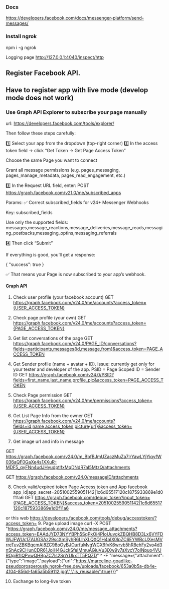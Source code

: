 ### Docs
https://developers.facebook.com/docs/messenger-platform/send-messages/
### Install ngrok
npm i -g ngrok

Logging page
http://127.0.0.1:4040/inspect/http

## Register Facebook API.

## Have to register app with live mode (develop mode does not work)
### Use Graph API Explorer to subscribe your page manually

url: https://developers.facebook.com/tools/explorer/

Then follow these steps carefully:

1️⃣ Select your app from the dropdown (top-right corner)
2️⃣ In the access token field → click “Get Token → Get Page Access Token”

Choose the same Page you want to connect

Grant all message permissions (e.g. pages_messaging, pages_manage_metadata, pages_read_engagement, etc.)

3️⃣ In the Request URL field, enter:
POST https://graph.facebook.com/v21.0/me/subscribed_apps

Params:
✅ Correct subscribed_fields for v24+ Messenger Webhooks

Key: subscribed_fields

Use only the supported fields:
messages,message_reactions,message_deliveries,message_reads,messaging_postbacks,messaging_optins,messaging_referrals


4️⃣ Then click “Submit”

If everything is good, you’ll get a response:

{
  "success": true
}


✅ That means your Page is now subscribed to your app’s webhook.


#### Graph API
1. Check user profile (your facebook account)
GET https://graph.facebook.com/v24.0/me/accounts?access_token={USER_ACCESS_TOKEN}

2. Check page profile (your own)
GET https://graph.facebook.com/v24.0/me/accounts?access_token={PAGE_ACCESS_TOKEN}

3. Get list conversations of the page
GET https://graph.facebook.com/v24.0/PAGE_ID/conversations?fields=participants,messages{id,message,from}&access_token=PAGE_ACCESS_TOKEN

4. Get Sender profile (name + avatar + ID). Issue: currently get only for your tester and developer of the app.
PSID = Page Scoped ID = Sender ID
GET https://graph.facebook.com/v24.0/PSID?fields=first_name,last_name,profile_pic&access_token=PAGE_ACCESS_TOKEN

5. Check Page permission
GET https://graph.facebook.com/v24.0/me/permissions?access_token={USER_ACCESS_TOKEN}

6. Get List Page Info from the owner
GET https://graph.facebook.com/v24.0/me/accounts?fields=id,name,access_token,picture{url}&access_token={USER_ACCESS_TOKEN}

7. Get image url and info in message

GET https://graph.facebook.com/v24.0/m_BbfBJmUZaczMuZa7lrYawLYjYiqyfW036aQF0GaXe4s1XXuR-MDF5_qyFNn4udJHyudptlfxMqDNdR7aI5MtzQ/attachments

GET https://graph.facebook.com/v24.0/messageID/attachments


8. Check valid/expired token Page Access token and App facebook 
app_id|app_secret=2051002559051142|1c6d65517120c1875933869e1d0f11a6
GET https://graph.facebook.com/debug_token?input_token={PAGE_ACCESS_TOKEN}&access_token=2051002559051142|1c6d65517120c1875933869e1d0f11a6

or this web
https://developers.facebook.com/tools/debug/accesstoken/?access_token=
9. Page upload image
curl -X POST "https://graph.facebook.com/v24.0/me/message_attachments?access_token=EAAdJYD73NYYBPh5SqPkOi4PIoUuvgkZBQHB8D3Lx6VYFDWjJFWUc1ZAUGSAz29scXmSyhR6LlhXLQXQ1H4aIX0IpZC6EYWBcUXesMVrreTuvZBKBqcmAl8ZC98oOyBJOurfuMvgWCX6fvK6wrvb5hR8ehFy2vo4d3nShAc9CHunCDR61JoiH4GJckSfeIMmuAGiuVu3jXw9y7sXvcY7oINpuo4VUROgjR1IQPvwQHBpZC7ls2SriYUkxTT5PQZD" ^
  -F "message={\"attachment\":{\"type\":\"image\",\"payload\":{\"url\":\"https://marceline-goadlike-pseudoprosperously.ngrok-free.dev/uploads/facebook/653a0b5a-db4e-4104-856d-fa65a5b59112.jpg\",\"is_reusable\":true}}}"

10. Exchange to long-live token
